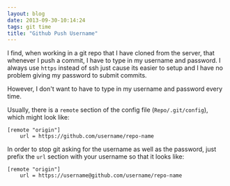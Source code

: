 ```yaml
---
layout: blog
date: 2013-09-30-10:14:24
tags: git time
title: "Github Push Username"
---
```

I find, when working in a git repo that I have cloned from the server, that 
whenever I push a commit, I have to type in my username and password. I always 
use `https` instead of ssh just cause its easier to setup and I have no problem 
giving my password to submit commits. 

However, I don't want to have to type in my username and password every time.

Usually, there is a `remote` section of the config file (`Repo/.git/config`), 
which might look like:

	[remote "origin"]
		url = https://github.com/username/repo-name

In order to stop git asking for the username as well as the password, just 
prefix the `url` section with your username so that it looks like:

	[remote "origin"]
		url = https://username@github.com/username/repo-name

